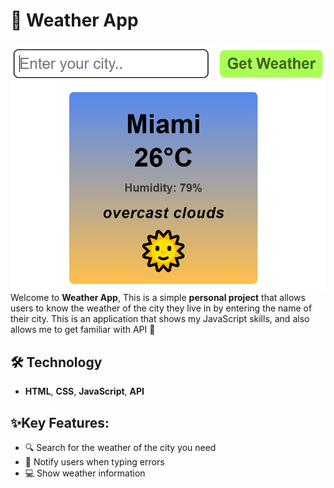 # 🌟 Weather App
![CV Banner](./img/display.png)  
Welcome to **Weather App**, This is a simple **personal project** that allows users to know the weather of the city they live in by entering the name of their city.
This is an application that shows my JavaScript skills, and also allows me to get familiar with API 🚀
## 🛠 Technology
- **HTML**, **CSS**, **JavaScript**, **API**
## ✨Key Features:
- 🔍 Search for the weather of the city you need
- 🔔 Notify users when typing errors
- 💻 Show weather information
